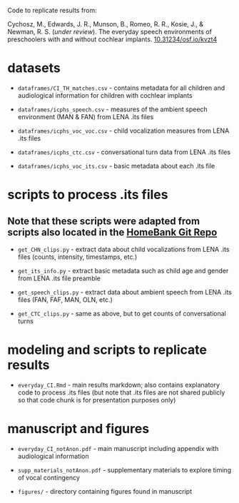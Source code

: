 Code to replicate results from:

Cychosz, M., Edwards, J. R., Munson, B., Romeo, R. R., Kosie, J., & Newman, R. S. (*under review*). The everyday speech environments of preschoolers with and without cochlear implants. [10.31234/osf.io/kvzt4](https://psyarxiv.com/kvzt4)

# datasets

* `dataframes/CI_TH_matches.csv` - contains metadata for all children and audiological information for children with cochlear implants 

* `dataframes/icphs_speech.csv` - measures of the ambient speech environment (MAN & FAN) from LENA .its files

* `dataframes/icphs_voc_voc.csv` - child vocalization measures from LENA .its files

* `dataframes/icphs_ctc.csv` - conversational turn data from LENA .its files

* `dataframes/icphs_voc_its.csv` - basic metadata about each .its file

# scripts to process .its files
## Note that these scripts were adapted from scripts also located in the [HomeBank Git Repo](https://github.com/HomeBankCode)

* `get_CHN_clips.py` - extract data about child vocalizations from LENA .its files (counts, intensity, timestamps, etc.)

* `get_its_info.py` - extract basic metadata such as child age and gender from LENA .its file preamble

* `get_speech_clips.py` - extract data about ambient speech from LENA .its files (FAN, FAF, MAN, OLN, etc.)

* `get_CTC_clips.py` - same as above, but to get counts of conversational turns

# modeling and scripts to replicate results

* `everyday_CI.Rmd` - main results markdown; also contains explanatory code to process .its files (but note that .its files are not shared publicly so that code chunk is for presentation purposes only)

# manuscript and figures

* `everyday_CI_notAnon.pdf` - main manuscript including appendix with audiological information

* `supp_materials_notAnon.pdf` - supplementary materials to explore timing of vocal contingency 

* `figures/` - directory containing figures found in manuscript



